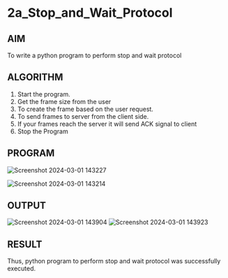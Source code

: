 # 2a_Stop_and_Wait_Protocol
## AIM 
To write a python program to perform stop and wait protocol
## ALGORITHM
1. Start the program.
2. Get the frame size from the user
3. To create the frame based on the user request.
4. To send frames to server from the client side.
5. If your frames reach the server it will send ACK signal to client
6. Stop the Program
## PROGRAM
![Screenshot 2024-03-01 143227](https://github.com/vijayashreeb14/2a_Stop_and_Wait_Protocol/assets/161238151/5f698c5a-7685-4a14-b8ee-0bd897f1b811)

![Screenshot 2024-03-01 143214](https://github.com/vijayashreeb14/2a_Stop_and_Wait_Protocol/assets/161238151/30ab9a6a-da70-4626-9f58-686a8c5c2553)

## OUTPUT
![Screenshot 2024-03-01 143904](https://github.com/vijayashreeb14/2a_Stop_and_Wait_Protocol/assets/161238151/068f4fda-6610-4fb5-a201-1c3b9024b686)
![Screenshot 2024-03-01 143923](https://github.com/vijayashreeb14/2a_Stop_and_Wait_Protocol/assets/161238151/8603d7d1-732d-4106-a034-da1639f5aaea)


## RESULT
Thus, python program to perform stop and wait protocol was successfully executed.
